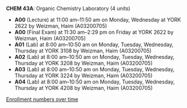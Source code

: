 **CHEM 43A**: Organic Chemistry Laboratory (4 units)

- **A00** (Lecture) at 11:00 am–11:50 am on Monday, Wednesday at YORK 2622 by Weizman, Haim (A03200705)
- **A00** (Final Exam) at 11:30 am–2:29 pm on Friday at YORK 2622 by Weizman, Haim (A03200705)
- **A01** (Lab) at 8:00 am–10:50 am on Monday, Tuesday, Wednesday, Thursday at YORK 3108 by Weizman, Haim (A03200705)
- **A02** (Lab) at 8:00 am–10:50 am on Monday, Tuesday, Wednesday, Thursday at YORK 3208 by Weizman, Haim (A03200705)
- **A03** (Lab) at 8:00 am–10:50 am on Monday, Tuesday, Wednesday, Thursday at YORK 3224 by Weizman, Haim (A03200705)
- **A04** (Lab) at 8:00 am–10:50 am on Monday, Tuesday, Wednesday, Thursday at YORK 4208 by Weizman, Haim (A03200705)

[Enrollment numbers over time](./CHEM43A.tsv)
